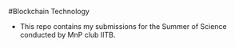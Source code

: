 #Blockchain Technology
- This repo contains my submissions for the Summer of Science conducted by MnP club IITB.
